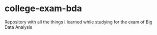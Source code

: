 # college-exam-bda
Repository with all the things I learned while studying for the exam of Big Data Analysis
